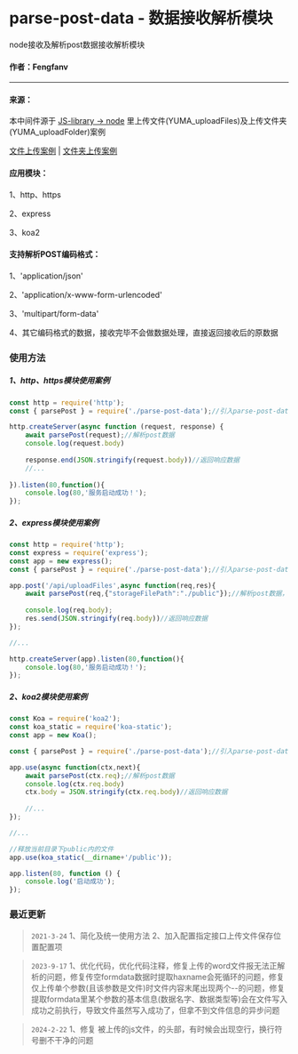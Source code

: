 # parse-post-data - 数据接收解析模块

node接收及解析post数据接收解析模块

#### 作者：Fengfanv

------

#### 来源：

本中间件源于 [JS-library -> node](https://github.com/fengfanv/JS-library/tree/master/node/YUMA_uploadFiles) 里上传文件(YUMA_uploadFiles)及上传文件夹(YUMA_uploadFolder)案例

[文件上传案例](https://github.com/fengfanv/JS-library/tree/master/node/YUMA_uploadFiles) | [文件夹上传案例](https://github.com/fengfanv/JS-library/tree/master/node/YUMA_uploadFolder)

#### 应用模块：

1、http、https

2、express

3、koa2

#### 支持解析POST编码格式：

1、'application/json'

2、'application/x-www-form-urlencoded'

3、'multipart/form-data'

4、其它编码格式的数据，接收完毕不会做数据处理，直接返回接收后的原数据

### 使用方法

##### 1、http、https模块使用案例
```javascript
const http = require('http');
const { parsePost } = require('./parse-post-data');//引入parse-post-data.js

http.createServer(async function (request, response) {
	await parsePost(request);//解析post数据
	console.log(request.body)
	
	response.end(JSON.stringify(request.body))//返回响应数据
	//...
	
}).listen(80,function(){
	console.log(80,'服务启动成功！');
});
```
##### 2、express模块使用案例
```javascript
const http = require('http');
const express = require('express');
const app = new express();
const { parsePost } = require('./parse-post-data');//引入parse-post-data.js

app.post('/api/uploadFiles',async function(req,res){
	await parsePost(req,{"storageFilePath":"./public"});//解析post数据，并且给指定接口配置上传文件的文件保存位置
	
	console.log(req.body);
	res.send(JSON.stringify(req.body))//返回响应数据
});

//...

http.createServer(app).listen(80,function(){
	console.log(80,'服务启动成功！');
});
```
##### 2、koa2模块使用案例
```javascript
const Koa = require('koa2');
const koa_static = require('koa-static');
const app = new Koa();

const { parsePost } = require('./parse-post-data');//引入parse-post-data.js

app.use(async function(ctx,next){
	await parsePost(ctx.req);//解析post数据
    console.log(ctx.req.body)
    ctx.body = JSON.stringify(ctx.req.body)//返回响应数据
	
	//...
});

//...

//释放当前目录下public内的文件
app.use(koa_static(__dirname+'/public'));

app.listen(80, function () {
    console.log('启动成功');
});
```

### 最近更新
> `2021-3-24` 1、简化及统一使用方法 2、加入配置指定接口上传文件保存位置配置项

> `2023-9-17` 1、优化代码，优化代码注释，修复上传的word文件报无法正解析的问题，修复传空formdata数据时提取haxname会死循环的问题，修复仅上传单个参数(且该参数是文件)时文件内容末尾出现两个--的问题，修复提取formdata里某个参数的基本信息(数据名字、数据类型等)会在文件写入成功之前执行，导致文件虽然写入成功了，但拿不到文件信息的异步问题

> `2024-2-22` 1、修复 被上传的js文件，的头部，有时候会出现空行，换行符号删不干净的问题